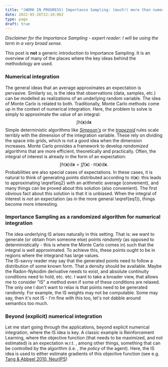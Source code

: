 ```yaml
---
title: "(WORK IN PROGRESS) Importance Sampling: (much!) more than numerical integration"
date: 2022-05-26T22:10:06Z
type: page
draft: true
---
```

*Disclaimer for the Importance Sampling - expert reader: I will be using the term in a very broad sense.*

This post is **not** a generic introduction to Importance Sampling. It is an overview of many of the places where the key ideas behind the methodology are used.

### Numerical integration
The general ideas that an average approximates an expectation is pervasive. Similarly so, is the idea that observations (data, samples, etc.) can be modelled as realizations of an underlying random variable. The idea of Monte Carlo is related to both.
Traditionally, Monte Carlo methods come up in the context of numerical integration. Here, the problem to solve is simply to approximate the value of an integral:
$$
\int h(\mathbf{x}) \mathrm{d}\mathbf{x}
\tag{1}\label{eq1}
$$
 Simple deterministic algorithms like *[Simpson's](https://en.wikipedia.org/wiki/Simpson%27s_rule)* or the *[trapezoid](https://en.wikipedia.org/wiki/Trapezoidal_rule)* rules scale terribly with the dimension of the integration variable. These rely on dividing the space into grids, which is not a good idea when the dimension increases.
 Monte Carlo provides a framework to develop *randomized* algorithms that are more efficient, theoretically and practically. Often, the integral of interest is already in the form of an expectation:
 $$
 \int h(\mathbf{x}) \mathrm{d}\mathbf{x} = \int f(\mathbf{x}) \cdot \pi(\mathbf{x}) \mathrm{d}\mathbf{x} .
 \tag{2}\label{eq2}
 $$
 Probabilities are also special cases of expectations. In these cases, it is natural to think of generating points distributed according to $\pi(\mathbf{x})$: this leads to approximating \eqref{eq2} with an arithmetic average (convenient), and many things can be proved about this solution (also convenient). The first obvious fact about this solution is that it is unbiased. When the integral of interest is *not* an expectation (as in the more general \eqref{eq1}), things become more interesting.

### Importance Sampling as a randomized algorithm for numerical integration
The idea underlying IS arises naturally in this setting. That is: we want to generate (or obtain from someone else) points *randomly* (as opposed to deterministically - this is where the Monte Carlo comes in) such that the integral is well approximated. To achieve this, these points ought to be in regions where the integrand has large values.  
The IS-savvy reader may say that the generated points need to follow a distribution of some known form. That a density should be available. Maybe the Radon-Nykodim derivative needs to exist, and absolute continuity conditions need to hold, etc. etc. I want to take a broader view, that allows me to consider "IS" a method even if some of these conditions are relaxed. The only one I don't want to relax is that points need to be generated randomly. For example, the IS weights may not be computable. Some may say, then it's not IS - I'm fine with this too, let's not dabble around semantics too much.   

### Beyond (explicit) numerical integration

Let me start going through the applications, beyond explicit numerical integration, where the IS idea is key.
A classic example is Reinforcement Learning, where the objective function (that needs to be maximized, and not estimated) is an expectation w.r.t. , among other things, something that can be controlled by the algorithm (i.e. , the *policy* of the agent). Here, the IS idea is used to either estimate gradients of this objective function (see e.g. [Tang \& Abbeel 2010, NeurIPS](https://proceedings.neurips.cc/paper/2010/hash/35cf8659cfcb13224cbd47863a34fc58-Abstract.html))
